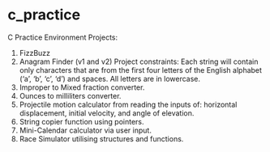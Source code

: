 # c_practice
C Practice Environment
Projects:
1. FizzBuzz
2. Anagram Finder (v1 and v2)
   Project constraints: Each string will contain only characters that are from the first four letters of the English alphabet (‘a’, ‘b’, ‘c’, ‘d’) and spaces. All letters are in lowercase.
3. Improper to Mixed fraction converter.
4. Ounces to milliliters converter.
5. Projectile motion calculator from reading the inputs of: horizontal displacement, initial velocity, and angle of elevation.
6. String copier function using pointers.
7. Mini-Calendar calculator via user input.
8. Race Simulator utilising structures and functions.
